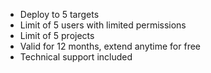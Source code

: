 - Deploy to 5 targets
- Limit of 5 users with limited permissions
- Limit of 5 projects
- Valid for 12 months, extend anytime for free
- Technical support included